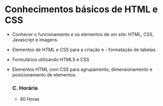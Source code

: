 # Conhecimentos básicos de HTML e CSS

- Conhecer o funcionamento e os elementos de um site: HTML, CSS, Javascript e imagens.

- Elementos de HTML e CSS para a criação e - formatação de tabelas.

- Formulários utilizando HTML5 e CSS

- Elementos HTML com CSS para agrupamento, dimensionamento e posicionamento de elementos.

  

  ### C. Horária

  * 40 Horas